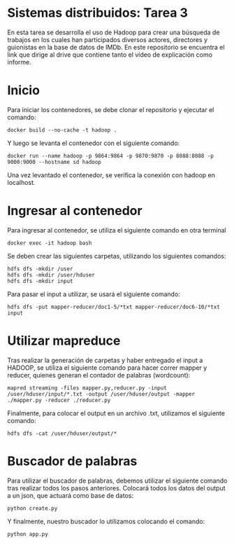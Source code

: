 
# Sistemas distribuidos: Tarea 3

En esta tarea se desarrolla el uso de Hadoop para crear una búsqueda de trabajos en los cuales han participados diversos actores, directores y guionistas en la base de datos de IMDb. En este repositorio se encuentra el link que dirige al drive que contiene tanto el vídeo de explicación como informe.
# Inicio
Para iniciar los contenedores, se debe clonar el repositorio y ejecutar el comando:

    docker build --no-cache -t hadoop .
Y luego se levanta el contenedor con el siguiente comando:

    docker run --name hadoop -p 9864:9864 -p 9870:9870 -p 8088:8088 -p 9000:9000 --hostname sd hadoop
Una vez levantado el contenedor, se verifica la conexión con hadoop en localhost.
# Ingresar al contenedor
Para ingresar al contenedor, se utiliza el siguiente comando en otra terminal
    
    docker exec -it hadoop bash
Se deben crear las siguientes carpetas, utilizando los siguientes comandos:
   
    hdfs dfs -mkdir /user
    hdfs dfs -mkdir /user/hduser
    hdfs dfs -mkdir input	

Para pasar el input a utilizar, se usará el siguiente comando:

    hdfs dfs -put mapper-reducer/doc1-5/*txt mapper-reducer/doc6-10/*txt input

# Utilizar mapreduce
Tras realizar la generación de carpetas y haber entregado el input a HADOOP, se utiliza el siguiente comando para hacer correr mapper y reducer, quienes generan el contador de palabras (wordcount):

    mapred streaming -files mapper.py,reducer.py -input /user/hduser/input/*.txt -output /user/hduser/output -mapper ./mapper.py -reducer ./reducer.py

Finalmente, para colocar el output en un archivo .txt, utilizamos el siguiente comando:

    hdfs dfs -cat /user/hduser/output/*

# Buscador de palabras
Para utilizar el buscador de palabras, debemos utilizar el siguiente comando tras realizar todos los pasos anteriores. Colocará todos los datos del output a un json, que actuará como base de datos:

    python create.py

Y finalmente, nuestro buscador lo utilizamos colocando el comando:

    python app.py
